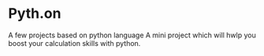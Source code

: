 # Pyth.on
A few projects based on python language
A mini project which will hwlp you boost your calculation skills with python.
